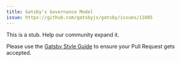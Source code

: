 ```yaml
---
title: Gatsby's Governance Model
issue: https://github.com/gatsbyjs/gatsby/issues/11805
---
```


This is a stub. Help our community expand it.

Please use the [Gatsby Style Guide](/contributing/gatsby-style-guide/) to ensure your
Pull Request gets accepted.
